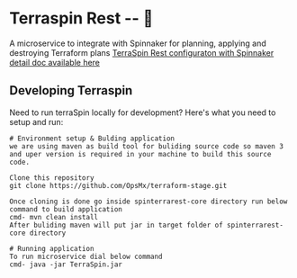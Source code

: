 # Terraspin Rest -- :whale:

A microservice to integrate with Spinnaker for planning, applying and destroying Terraform plans
[TerraSpin Rest configuraton with Spinnaker detail doc available here](https://docs.opsmx.com/codelabs/spinnaker-terraform-webhook/) 

## Developing Terraspin
Need to run terraSpin locally for development? Here's what you need to setup and run:

```
# Environment setup & Bulding application
we are using maven as build tool for buliding source code so maven 3 and uper version is required in your machine to build this source code.

Clone this repository 
git clone https://github.com/OpsMx/terraform-stage.git

Once cloning is done go inside spinterrarest-core directory run below command to build application 
cmd- mvn clean install  
After buliding maven will put jar in target folder of spinterrarest-core directory

# Running application
To run microservice dial below command 
cmd- java -jar TerraSpin.jar 
```
